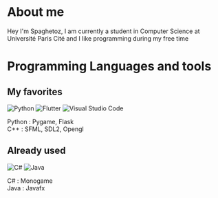 
# About me

Hey I'm Spaghetoz, I am currently a student in Computer Science at Université Paris Cité and I like programming during my free time





# Programming Languages and tools

## My favorites

![Python](https://img.shields.io/badge/python-3670A0?style=for-the-badge&logo=python&logoColor=ffdd54)
![Flutter](https://img.shields.io/badge/Flutter-%2302569B.svg?style=for-the-badge&logo=Flutter&logoColor=white)
![Visual Studio Code](https://img.shields.io/badge/Visual%20Studio%20Code-0078d7.svg?style=for-the-badge&logo=visual-studio-code&logoColor=white)

Python : Pygame, Flask 
<br/>
C++ : SFML, SDL2, Opengl
<br/>

## Already used

![C#](https://img.shields.io/badge/c%23-%23239120.svg?style=for-the-badge&logo=csharp&logoColor=white)
![Java](https://img.shields.io/badge/java-%23ED8B00.svg?style=for-the-badge&logo=openjdk&logoColor=white)

C# : Monogame
<br/>
Java : Javafx
